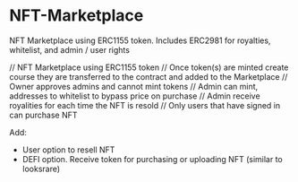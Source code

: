 # NFT-Marketplace
NFT Marketplace using ERC1155 token. Includes ERC2981 for royalties, whitelist, and admin / user rights

// NFT Marketplace using ERC1155 token
// Once token(s) are minted create course they are transferred to the contract and added to the Marketplace
// Owner approves admins and cannot mint tokens
// Admin can mint, addresses to whitelist to bypass price on purchase
// Admin receive royalities for each time the NFT is resold
// Only users that have signed in can purchase NFT

Add:
 - User option to resell NFT
 - DEFI option. Receive token for purchasing or uploading NFT (similar to looksrare)
